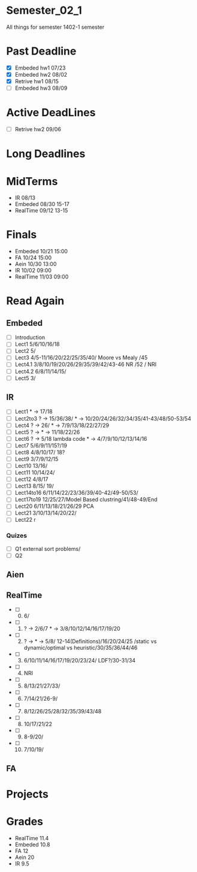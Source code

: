 # Semester_02_1
All things for semester 1402-1 semester

# Past Deadline
- [x] Embeded    hw1         07/23
- [x] Embeded    hw2         08/02
- [x] Retrive    hw1         08/15
- [ ] Embeded    hw3         08/09

# Active DeadLines
- [ ] Retrive    hw2         09/06


# Long Deadlines

# MidTerms
- IR            08/13
- Embeded       08/30   15-17
- RealTime      09/12   13-15

# Finals
- Embeded       10/21   15:00
- FA            10/24   15:00
- Aein          10/30   13:00
- IR            10/02   09:00
- RealTime      11/03   09:00


# Read Again
## Embeded
- [ ] Introduction
- [ ] Lect1         5/6/10/16/18
- [ ] Lect2         5/
- [ ] Lect3         4/5-11/16/20/22/25/35/40/ Moore vs Mealy /45
- [ ] Lect4.1       3/8/10/19/20/26/29/35/39/42/43-46 NR /52 / NRI
- [ ] Lect4.2       6/8/11/14/15/
- [ ] Lect5         3/

## IR
- [ ] Lect1         * -> 17/18
- [ ] Lect2to3      ? -> 15/36/38/        * -> 10/20/24/26/32/34/35/41-43/48/50-53/54
- [ ] Lect4         ? -> 26/              * -> 7/9/13/18/22/27/29
- [ ] Lect5         ? ->                  * -> 11/18/22/26
- [ ] Lect6         ? -> 5/18 lambda code * -> 4/7/9/10/12/13/14/16
- [ ] Lect7         5/6/9/11/15?/19
- [ ] Lect8         4/8/10/17/ 18?
- [ ] Lect9         3/7/9/12/15
- [ ] Lect10        13/16/
- [ ] Lect11        10/14/24/
- [ ] Lect12        4/8/17
- [ ] Lect13        8/15/           19/
- [ ] Lect14to16    6/11/14/22/23/36/39/40-42/49-50/53/
- [ ] Lect17to19    12/25/27/Model Based clustring/41/48-49/End
- [ ] Lect20        6/11/13/18/21/26/29 PCA
- [ ] Lect21        3/10/13/14/20/22/
- [ ] Lect22        r

### Quizes
- [ ] Q1        external sort problems/
- [ ] Q2

## Aien

## RealTime
- [ ] 0.    6/
- [ ] 1.    ? -> 2/6/7           * -> 3/8/10/12/14/16/17/19/20
- [ ] 2.    ? ->                 * -> 5/8/ 12-14(Definitions)/16/20/24/25 /static vs dynamic/optimal vs heuristic/30/35/36/44/46
- [ ] 3.    6/10/11/14/16/17/19/20/23/24/ LDF?/30-31/34
- [ ] 4.    NRI
- [ ] 5.    8/13/21/27/33/    
- [ ] 6.    7/14/21/26-9/
- [ ] 7.    8/12/26/25/28/32/35/39/43/48
- [ ] 8.    10/17/21/22
- [ ] 9.    8-9/20/
- [ ] 10.   7/10/19/

## FA

# Projects

# Grades
- RealTime  11.4
- Embeded   10.8
- FA        12
- Aein      20
- IR        9.5
